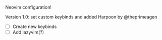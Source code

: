 Neovim configuration!

Version 1.0: set custom keybinds and added Harpoon by @theprimeagen
- [ ] Create new keybinds
- [ ] Add lazyvim(?)
